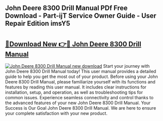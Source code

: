 ## John Deere 8300 Drill Manual PDf Free Download - Part-ijT Service Owner Guide - User Repair Edition imsY5

# <h2><a href="http://bc93350.oget.top/?id=John+Deere+8300+Drill+Manual">🔗Download New 👉🔴 John Deere 8300 Drill Manual</a></h2>

[![John Deere 8300 Drill Manual new download](https://i.imgur.com/5g1atiW.png)](http://bc93350.oget.top/?id=John+Deere+8300+Drill+Manual)
Start your journey with John Deere 8300 Drill Manual today! This user manual provides a detailed guide to help you get the most out of your product. Before using your John Deere 8300 Drill Manual, please familiarize yourself with its functions and features by reading this user manual. It includes clear instructions for installation, setup, and operation, as well as troubleshooting tips for common issues. Experience seamless connectivity and control thanks to the advanced features of your new John Deere 8300 Drill Manual. Your Success is Our Goal John Deere 8300 Drill Manual. We are here to ensure your complete satisfaction with your new product.
